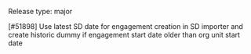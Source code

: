 Release type: major

[#51898] Use latest SD date for engagement creation in SD importer and create historic dummy if engagement start date older than org unit start date
